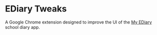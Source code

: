 # EDiary Tweaks

A Google Chrome extension designed to improve the UI of the [My EDiary](https://myediary.com) school diary app.
